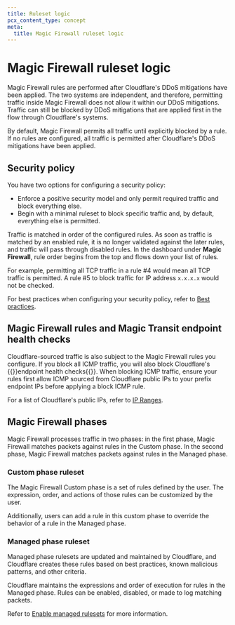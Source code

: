 ```yaml
---
title: Ruleset logic
pcx_content_type: concept
meta:
  title: Magic Firewall ruleset logic
---
```


# Magic Firewall ruleset logic

Magic Firewall rules are performed after Cloudflare's DDoS mitigations have been applied. The two systems are independent, and therefore, permitting traffic inside Magic Firewall does not allow it within our DDoS mitigations. Traffic can still be blocked by DDoS mitigations that are applied first in the flow through Cloudflare's systems.

By default, Magic Firewall permits all traffic until explicitly blocked by a rule. If no rules are configured, all traffic is permitted after Cloudflare's DDoS mitigations have been applied.

## Security policy

You have two options for configuring a security policy:

- Enforce a positive security model and only permit required traffic and block everything else.
- Begin with a minimal ruleset to block specific traffic and, by default, everything else is permitted.

Traffic is matched in order of the configured rules. As soon as traffic is matched by an enabled rule, it is no longer validated against the later rules, and traffic will pass through disabled rules. In the dashboard under **Magic Firewall**, rule order begins from the top and flows down your list of rules.

For example, permitting all TCP traffic in a rule #4 would mean all TCP traffic is permitted. A rule #5 to block traffic for IP address `x.x.x.x` would not be checked.

For best practices when configuring your security policy, refer to [Best practices](/magic-firewall/best-practices/).

## Magic Firewall rules and Magic Transit endpoint health checks

Cloudflare-sourced traffic is also subject to the Magic Firewall rules you configure. If you block all ICMP traffic, you will also block Cloudflare's {{<glossary-tooltip term_id="tunnel health-check" link="/magic-transit/reference/tunnel-health-checks/#endpoint-health-checks">}}endpoint health checks{{</glossary-tooltip>}}. When blocking ICMP traffic, ensure your rules first allow ICMP sourced from Cloudflare public IPs to your prefix endpoint IPs before applying a block ICMP rule.

For a list of Cloudflare's public IPs, refer to [IP Ranges](https://www.cloudflare.com/ips/).

## Magic Firewall phases

Magic Firewall processes traffic in two phases: in the first phase, Magic Firewall matches packets against rules in the Custom phase. In the second phase, Magic Firewall matches packets against rules in the Managed phase.

### Custom phase ruleset

The Magic Firewall Custom phase is a set of rules defined by the user. The expression, order, and actions of those rules can be customized by the user.

Additionally, users can add a rule in this custom phase to override the behavior of a rule in the Managed phase.

### Managed phase ruleset

Managed phase rulesets are updated and maintained by Cloudflare, and Cloudflare creates these rules based on best practices, known malicious patterns, and other criteria.

Cloudflare maintains the expressions and order of execution for rules in the Managed phase. Rules
can be enabled, disabled, or made to log matching packets.

Refer to [Enable managed rulesets](/magic-firewall/how-to/enable-managed-rulesets/) for more information.